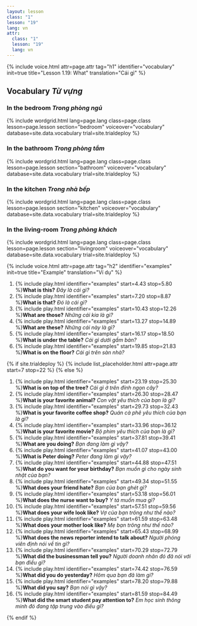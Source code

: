 ```yaml
---
layout: lesson
class: "1"
lesson: "19"
lang: vn
attr:
  class: "1"
  lesson: "19"
  lang: vn
---
```


{%  include voice.html attr=page.attr                     tag="h1"
	identifier="vocabulary"  init=true
	title="Lesson 1.19: What"
	translation="Cái gì"
%}

## Vocabulary *Từ vựng* 

### In the bedroom *Trong phòng ngủ*
{% include wordgrid.html lang=page.lang
		class=page.class 
		lesson=page.lesson 
		section="bedroom"
		voiceover="vocabulary"
		database=site.data.vocabulary 
		trial=site.trialdeploy %}

### In the bathroom *Trong phòng tắm*
{% include wordgrid.html lang=page.lang
		class=page.class 
		lesson=page.lesson 
		section="bathroom"
		voiceover="vocabulary"
		database=site.data.vocabulary 
		trial=site.trialdeploy %}
		
### In the kitchen *Trong nhà bếp* 
{% include wordgrid.html lang=page.lang
		class=page.class 
		lesson=page.lesson 
		section="kitchen"
		voiceover="vocabulary"
		database=site.data.vocabulary 
		trial=site.trialdeploy %}
		
### In the living-room *Trong phòng khách* 
{% include wordgrid.html lang=page.lang
		class=page.class 
		lesson=page.lesson 
		section="livingroom"
		voiceover="vocabulary"
		database=site.data.vocabulary 
		trial=site.trialdeploy %}


{%  include voice.html attr=page.attr                     tag="h2"
	identifier="examples"  init=true
	title="Example"
	translation="Ví dụ"
%}


1. {% include play.html identifier="examples" start=4.43 stop=5.80 %}**What is this?**  *Đây là cái gì?*
1. {% include play.html identifier="examples" start=7.20 stop=8.87 %}**What is that?**  *Đó là cái gì?*
1. {% include play.html identifier="examples" start=10.43 stop=12.26 %}**What are those?**  *Những cái kia là gì?*
1. {% include play.html identifier="examples" start=13.27 stop=14.89 %}**What are these?**  *Những cái này là gì?*
1. {% include play.html identifier="examples" start=16.17 stop=18.50 %}**What is under the table?**  *Cái gì dưới gầm bàn?*
1. {% include play.html identifier="examples" start=19.85 stop=21.83 %}**What is on the floor?**  *Cái gì trên sàn nhà?*

{% if site.trialdeploy %}
	{% include list_placeholder.html  attr=page.attr     start=7 stop=22 %}
	{% else %}

1. {% include play.html identifier="examples" start=23.19 stop=25.30 %}**What is on top of the tree?**  *Cái gì ở trên đỉnh ngọn cây?*
1. {% include play.html identifier="examples" start=26.30 stop=28.47 %}**What is your favorite animal?**  *Con vật yêu thích của bạn là gì?*
1. {% include play.html identifier="examples" start=29.73 stop=32.43 %}**What is your favorite coffee shop?**  *Quán cà phê yêu thích của bạn là gì?*
1. {% include play.html identifier="examples" start=33.96 stop=36.12 %}**What is your favorite movie?**  *Bộ phim yêu thích của bạn là gì?*
1. {% include play.html identifier="examples" start=37.81 stop=39.41 %}**What are you doing?**  *Bạn đang làm gì vậy?*
1. {% include play.html identifier="examples" start=41.07 stop=43.00 %}**What is Peter doing?**  *Peter đang làm gì vậy?*
1. {% include play.html identifier="examples" start=44.88 stop=47.51 %}**What do you want for your birthday?**  *Bạn muốn gì cho ngày sinh nhật của bạn?*
1. {% include play.html identifier="examples" start=49.34 stop=51.55 %}**What does your friend hate?**  *Bạn của bạn ghét gì?*
1. {% include play.html identifier="examples" start=53.18 stop=56.01 %}**What does the nurse want to buy?**  *Y tá muốn mua gì?*
1. {% include play.html identifier="examples" start=57.51 stop=59.56 %}**What does your wife look like?**  *Vợ của bạn trông như thế nào?*
1. {% include play.html identifier="examples" start=61.59 stop=63.48 %}**What does your mother look like?**  *Mẹ bạn trông như thế nào?*
1. {% include play.html identifier="examples" start=65.43 stop=68.99 %}**What does the news reporter intend to talk about?** *Người phóng viên định nói về tin gì?*
1. {% include play.html identifier="examples" start=70.29 stop=72.79 %}**What did the businessman tell you?**  *Người doanh nhân đó đã nói với bạn điều gì?*
1. {% include play.html identifier="examples" start=74.42 stop=76.59 %}**What did you do yesterday?**  *Hôm qua bạn đã làm gì?*
1. {% include play.html identifier="examples" start=78.20 stop=79.88 %}**What did you say?**  *Bạn nói gì vậy?*
1. {% include play.html identifier="examples" start=81.59 stop=84.49 %}**What did the smart student pay attention to?** *Em học sinh thông minh đó đang tập trung vào điều gì?*

{% endif %}
